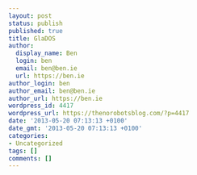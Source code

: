 ```yaml
---
layout: post
status: publish
published: true
title: GlaDOS
author:
  display_name: Ben
  login: ben
  email: ben@ben.ie
  url: https://ben.ie
author_login: ben
author_email: ben@ben.ie
author_url: https://ben.ie
wordpress_id: 4417
wordpress_url: https://thenorobotsblog.com/?p=4417
date: '2013-05-20 07:13:13 +0100'
date_gmt: '2013-05-20 07:13:13 +0100'
categories:
- Uncategorized
tags: []
comments: []
---
```


